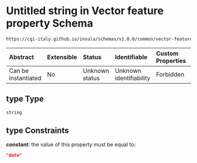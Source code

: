# Untitled string in Vector feature property Schema

```txt
https://cgi-italy.github.io/insula/schemas/v1.0.0/common/vector-feature-property.schema.json#/$defs/dateProperty/properties/type
```



| Abstract            | Extensible | Status         | Identifiable            | Custom Properties | Additional Properties | Access Restrictions | Defined In                                                                                                         |
| :------------------ | :--------- | :------------- | :---------------------- | :---------------- | :-------------------- | :------------------ | :----------------------------------------------------------------------------------------------------------------- |
| Can be instantiated | No         | Unknown status | Unknown identifiability | Forbidden         | Allowed               | none                | [vector-feature-property.schema.json\*](schemas/common/vector-feature-property.schema.json) |

## type Type

`string`

## type Constraints

**constant**: the value of this property must be equal to:

```json
"date"
```
